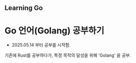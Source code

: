 Learning Go
-

# Go 언어(Golang) 공부하기
* 2025.05.14 부터 공부를 시작함.

기존에 Rust를 공부하다가, 특정 목적의 달성을 위해 'Golang' 을 공부.
